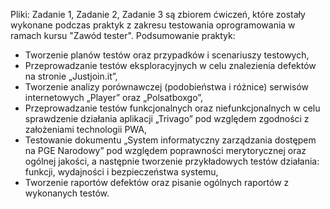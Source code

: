 Pliki: Zadanie 1, Zadanie 2, Zadanie 3 są zbiorem ćwiczeń, które zostały wykonane podczas praktyk z zakresu testowania oprogramowania w ramach kursu "Zawód tester".
Podsumowanie praktyk:
- Tworzenie planów testów oraz przypadków i scenariuszy testowych,
- Przeprowadzanie testów eksploracyjnych w celu znalezienia defektów na stronie „Justjoin.it”,
- Tworzenie analizy porównawczej (podobieństwa i różnice) serwisów internetowych „Player” oraz „Polsatboxgo”,
- Przeprowadzanie testów funkcjonalnych oraz niefunkcjonalnych w celu sprawdzenie działania aplikacji „Trivago” pod względem zgodności z założeniami technologii PWA,
- Testowanie dokumentu „System informatyczny zarządzania dostępem na PGE Narodowy” pod względem poprawności merytorycznej oraz ogólnej jakości, a następnie tworzenie przykładowych testów działania: funkcji, wydajności i bezpieczeństwa systemu,
- Tworzenie raportów defektów oraz pisanie ogólnych raportów z wykonanych testów.